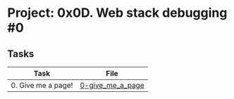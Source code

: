 # Project: 0x0D. Web stack debugging #0

## Tasks

| Task | File |
| ---- | ---- |
| 0. Give me a page! | [0-give_me_a_page](./0-give_me_a_page) |

